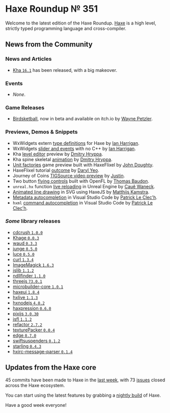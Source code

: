 [_template]: ../templates/roundup.html
[date]: / "2016-01-12 13:58:00"
[modified]: / "2015-01-12 13:58:00"
[published]: / "2015-01-12 13:58:00"
[“”]: a ""
# Haxe Roundup № 351

Welcome to the latest edition of the Haxe Roundup. [Haxe]
is a high level, strictly typed programming language and cross-compiler.
	
## News from the Community

### News and Articles

- [Kha `16.1`][l1] has been released, with a big makeover.

### Events

- _None_.

### Game Releases

- [Birdsketball][l14], now in beta and available on itch.io by [Wayne Petzler][tw10].

### Previews, Demos & Snippets

- WxWidgets extern [type definitions][l2] for Haxe by [Ian Harrigan][tw1].
- WxWidgets [slider and events][l4] with no C++ by [Ian Harrigan][tw1].
- Kha [level editor][l3] preview by [Dmitry Hryppa][tw2].
- Kha spine skeletal [animation][l7] by [Dmitry Hryppa][tw2].
- [Unit factories][l5] game preview built with HaxeFlixel by [John Doughty][tw3].
- HaxeFlixel tutorial [outcome][l13] by [Daryl Yeo][tw9].
- Journey of Coins [TIGSource video preview][l6] by [Justin][tw4].
- Two button [flying controls][l8] built with OpenFL by [Thomas Baudon][tw5].
- `unreal.hx` function [live reloading][l9] in Unreal Engine by [Cauê Waneck][tw6].
- [Animated line drawing][l10] in SVG using HaxeJS by [Matthijs Kamstra][tw7].
- [Metadata autocompletion][l11] in Visual Studio Code by [Patrick Le Clec'h][tw8].
- `hxml` [command autocompletion][l12] in Visual Studio Code by [Patrick Le Clec'h][tw8].

### _Some_ library releases

- [cdcrush `1.0.0`](https://www.npmjs.com/package/cdcrush "CDCrush on NPM")
- [Khage `0.0.3`](http://lib.haxe.org/p/khage "Khage on HaxeLib")
- [waud `0.3.3`](http://lib.haxe.org/p/waud "waud on HaxeLib")
- [junge `0.5.0`](http://lib.haxe.org/p/junge "junge on HaxeLib")
- [luce `0.5.0`](http://lib.haxe.org/p/luce "luce on HaxeLib")
- [curl `1.3.4`](http://lib.haxe.org/p/curl "curl on HaxeLib")
- [ImageMagick `1.6.3`](http://lib.haxe.org/p/ImageMagick "ImageMagick on HaxeLib")
- [jslib `1.1.2`](http://lib.haxe.org/p/jslibs "jslibs on HaxeLib")
- [ndllfinder `1.1.0`](http://lib.haxe.org/p/ndllfinder "ndllfinder on HaxeLib")
- [threejs `73.0.1`](http://lib.haxe.org/p/threejs "threejs on HaxeLib")
- [microbuilder-core `1.0.1`](http://lib.haxe.org/p/microbuilder-core "microbuilder-core on HaxeLib")
- [haxeui `1.8.4`](http://lib.haxe.org/p/haxeui "haxeui on HaxeLib")
- [hxlive `1.1.3`](http://lib.haxe.org/p/hxlive "hxlive on HaxeLib")
- [hxnodejs `4.0.2`](http://lib.haxe.org/p/hxnodejs "hxnodejs on HaxeLib")
- [haxpression `0.6.0`](http://lib.haxe.org/p/haxpression "haxpression on HaxeLib")
- [pixijs `3.0.30`](http://lib.haxe.org/p/pixijs "pixijs on HaxeLib")
- [jsfl `1.1.2`](http://lib.haxe.org/p/jsfl "jsfl on HaxeLib")
- [refactor `2.7.2`](http://lib.haxe.org/p/refactor "refactor on HaxeLib")
- [texturePacker `0.0.4`](http://lib.haxe.org/p/texturePacker "texturePacker on HaxeLib")
- [edge `0.7.0`](http://lib.haxe.org/p/edge "edge on HaxeLib")
- [swiftsuspenders `0.1.2`](http://lib.haxe.org/p/swiftsuspenders "swiftsuspenders on HaxeLib")
- [starling `0.4.3`](http://lib.haxe.org/p/starling "starling on HaxeLib")
- [hxirc-message-parser `0.1.4`](http://lib.haxe.org/p/hxirc-message-parser "hxirc-message-parser on HaxeLib")

## Updates from the Haxe core

45 commits have been made to Haxe in the [last week], with 
73 [issues] closed across the Haxe ecosystem.



You can start using the latest features by grabbing a [nightly build] of Haxe.

Have a good week everyone!

[Haxe]: http://haxe.org/?utm_source=haxe.io "Haxe.org"
[nightly build]: http://build.haxe.org "Nightly Haxe Build"
[last week]: https://github.com/issues?utf8=%E2%9C%93&q=closed%3A2016-01-11..2016-01-18+org%3Ahaxefoundation+is%3Aclosed+ "Haxe Compiler commits from the last week"
[issues]: https://github.com/issues?utf8=%E2%9C%93&q=org%3Ahaxefoundation+org%3Aopenfl+org%3Asnowkit+org%3AKTXSoftware+org%3Ahaxeflixel+org%3Ahaxepunk+org%3Anmehost+is%3Aclosed+closed%3A2016-01-11..2016-01-18+ "Commits closed across the Haxe ecosystem"

[tw10]: https://twitter.com/WaynePetzler "@WaynePetzler"
[tw9]: https://twitter.com/Doppp "@Doppp"
[tw8]: https://twitter.com/pleclech "@pleclech"
[tw7]: https://twitter.com/MatthijsKamstra "@MatthijsKamstra"
[tw6]: https://twitter.com/cwaneck "@cwaneck"
[tw5]: https://twitter.com/thomas_baudon "@thomas_baudon"
[tw4]: https://twitter.com/JuiceBoos "@JuiceBoos"
[tw3]: https://twitter.com/JohnDoughty6 "@JohnDoughty6"
[tw2]: https://twitter.com/dmitryhryppa "@dmitryhryppa"
[tw1]: https://twitter.com/IanHarrigan1982 "@IanHarrigan1982"
	
[l14]: https://twitter.com/WaynePetzler/status/688511090960011266 "Birdsketball now in beta!"
[l13]: https://twitter.com/Doppp/status/688044487243857923 "HaxeFlixel tutorial outcome"
[l12]: https://twitter.com/pleclech/status/688133699959836673 "Hxml command autocompletion in Visual Studio Code"
[l11]: https://twitter.com/pleclech/status/688021680556474368 "Haxe metadata autocompletion in Visual Studio Code"
[l10]: https://twitter.com/MatthijsKamstra/status/687773751870668800 "Animated line drawing in SVG using HaxeJS"
[l9]: https://twitter.com/cwaneck/status/687425030779736065 "Live Haxe function reloading in Unreal Engine"
[l8]: https://twitter.com/thomas_baudon/status/687074540913045504 "Two button flying controls built with OpenFL"
[l7]: https://twitter.com/dmitryhryppa/status/686929264910938113 "Kha spine skeletal animations"
[l6]: https://forums.tigsource.com/index.php?topic=52216.msg1211639#msg1211639 "Journey of Coins Video on TIGSource"
[l5]: https://twitter.com/JohnDoughty6/status/686688551304470529 "Unit factories built with HaxeFlixel"
[l4]: https://twitter.com/IanHarrigan1982/status/686638714139852808 "WxWidgets Slider and events without C++"
[l3]: https://twitter.com/dmitryhryppa/status/684864992374566912 "Kha Level Editor"
[l2]: https://twitter.com/IanHarrigan1982/status/686249042767142912 "WxWidgets for Haxe preview"
[l1]: http://kode.tech/kha-16-1/ "Kha 16.1 has been released!"